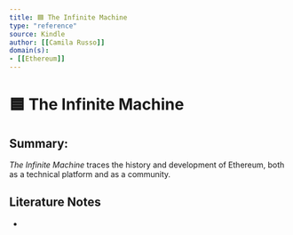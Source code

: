 ```yaml
---
title: 🟦 The Infinite Machine
type: "reference"
source: Kindle
author: [[Camila Russo]]
domain(s):
- [[Ethereum]]
---
```

# 🟦 The Infinite Machine

## Summary:

*The Infinite Machine* traces the history and development of Ethereum, both as a technical platform and as a community.

## Literature Notes

- 
